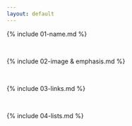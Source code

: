 ```yaml
---
layout: default
---
```


{% include 01-name.md %}

<br>

{% include 02-image & emphasis.md %}

<br>

{% include 03-links.md %}

<br>

{% include 04-lists.md %}
